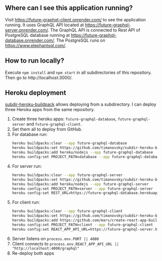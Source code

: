 ## Where can I see this application running?
Visit https://future-graphql-client.onrender.com/ to see the application running.
It uses GraphQL API located at https://future-graphql-server.onrender.com/.
The GraphQL API is connected to Rest API of PostgreSQL database running at https://future-graphql-database.onrender.com/.
The PostgreSQL runs on https://www.elephantsql.com/.

## How to run locally?
Execute `npm install` and `npm start` in all subdirectories of this repository.
Then go to http://localhost:3000/.

## Heroku deployment
[subdir-heroku-buildpack](https://elements.heroku.com/buildpacks/timanovsky/subdir-heroku-buildpack) 
allows deploying from a subdirectory. I can deploy three Heroku apps from the same repository.
1. Create three heroku apps: `future-graphql-database`, `future-graphql-server` and `future-graphql-client`.
2. Set them all to deploy from GitHub.
3. For database run:
    ```bash
    heroku buildpacks:clear --app future-graphql-database
    heroku buildpacks:set https://github.com/timanovsky/subdir-heroku-buildpack --app future-graphql-database
    heroku buildpacks:add heroku/nodejs --app future-graphql-database
    heroku config:set PROJECT_PATH=database --app future-graphql-database
    ```
4. For server run:
    ```bash
    heroku buildpacks:clear --app future-graphql-server
    heroku buildpacks:set https://github.com/timanovsky/subdir-heroku-buildpack --app future-graphql-server
    heroku buildpacks:add heroku/nodejs --app future-graphql-server
    heroku config:set PROJECT_PATH=server --app future-graphql-server
    heroku config:set REST_URL=https://future-graphql-database.herokuapp.com/ --app future-graphql-server
    ```
5. For client run:
    ```bash
    heroku buildpacks:clear --app future-graphql-client
    heroku buildpacks:set https://github.com/timanovsky/subdir-heroku-buildpack --app future-graphql-client
    heroku buildpacks:add https://github.com/mars/create-react-app-buildpack.git --app future-graphql-client
    heroku config:set PROJECT_PATH=client --app future-graphql-client
    heroku config:set REACT_APP_API_URL=https://future-graphql-server.herokuapp.com/ --app future-graphql-client
    ```
6. Server listens on `process.env.PORT || 4000`
7. Client connects to `process.env.REACT_APP_API_URL || "http://localhost:4000/graphql"`
8. Re-deploy both apps
